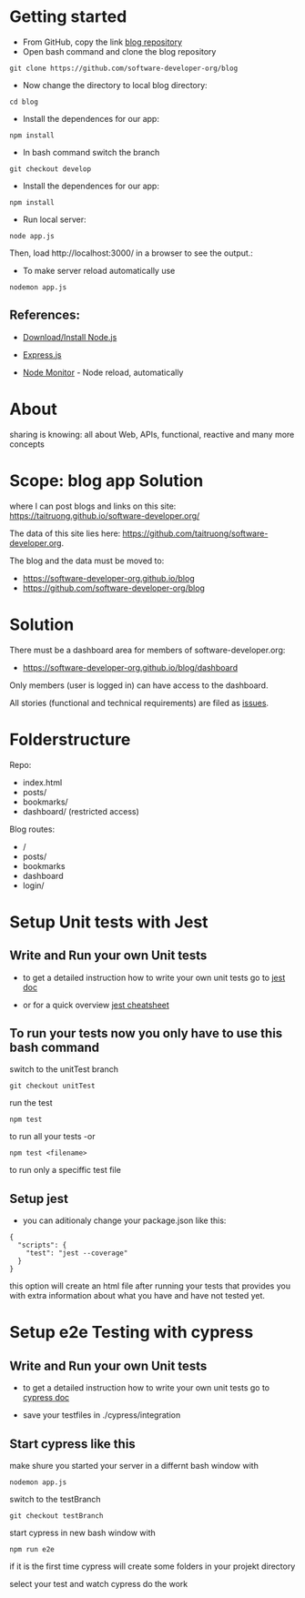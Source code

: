 # Getting started

- From GitHub, copy the link [blog repository](https://github.com/software-developer-org/blog)
- Open bash command and clone the blog repository
```
git clone https://github.com/software-developer-org/blog
```
- Now change the directory to local blog directory:
```
cd blog
```
- Install the dependences for our app:
```
npm install
```
- In bash command switch the branch
```
git checkout develop
```
- Install the dependences for our app:
```
npm install
```
- Run local server:
```
node app.js
```
Then, load http://localhost:3000/ in a browser to see the output.:

- To make server reload automatically use
```
nodemon app.js
```
## References:

- [Download/Install Node.js](https://nodejs.org/en/download/)

- [Express.js](https://expressjs.com/en/starter/installing.html)

- [Node Monitor](https://nodemon.io) - Node reload, automatically

# About

sharing is knowing: all about Web, APIs, functional, reactive and many more concepts

# Scope: blog app Solution
where I can post blogs and links on this site: https://taitruong.github.io/software-developer.org/

The data of this site lies here: https://github.com/taitruong/software-developer.org. 

The blog and the data must be moved to:
- https://software-developer-org.github.io/blog
- https://github.com/software-developer-org/blog

# Solution

There must be a dashboard area for members of software-developer.org:
- https://software-developer-org.github.io/blog/dashboard

Only members (user is logged in) can have access to the dashboard.

All stories (functional and technical requirements) are filed as [issues](https://github.com/software-developer-org/blog/issues).

# Folderstructure

Repo:
- index.html
- posts/
- bookmarks/
- dashboard/ (restricted access)

Blog routes:
- /
- posts/
- bookmarks
- dashboard
- login/
 
# Setup Unit tests with Jest

## Write and Run your own Unit tests

- to get a detailed instruction how to write your own unit tests go to 
[jest doc](https://jestjs.io/docs/en/getting-started)

- or for a quick overview
[jest cheatsheet](https://devhints.io/jest)


## To run your tests now you only have to use this bash command
 
switch to the unitTest branch
```
git checkout unitTest
```
run the test
```
npm test
```
 to run all your tests
 -or
 ```
 npm test <filename>
 ```
 to run only a speciffic test file

## Setup jest

- you can aditionaly change your package.json like this:
```
{
  "scripts": {
    "test": "jest --coverage"
  }
}
```
this option will create an html file after running your tests that provides you with extra information about what you have and have not tested yet.


 # Setup e2e Testing with cypress
 
 ## Write and Run your own Unit tests

- to get a detailed instruction how to write your own unit tests go to 
[cypress doc](https://docs.cypress.io/guides/getting-started/writing-your-first-test.html#Add-a-test-file)

- save your testfiles in ./cypress/integration


## Start cypress like this 

make shure you started your server in a differnt bash window with 
```
nodemon app.js
```
switch to the testBranch
```
git checkout testBranch
```

start cypress in new bash window with 
```
npm run e2e
```
if it is the first time cypress will create some folders in your projekt directory

select your test and watch cypress do the work

